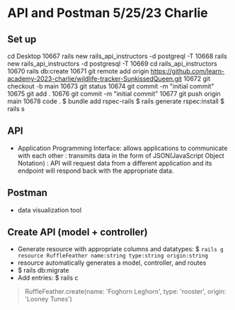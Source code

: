 # API and Postman 5/25/23 Charlie

## Set up 
cd Desktop
10667  rails new rails_api_instructors -d postgreql -T
10668  rails new rails_api_instructors -d postgresql -T
10669  cd rails_api_instructors
10670  rails db:create
10671  git remote add origin https://github.com/learn-academy-2023-charlie/wildlife-tracker-SunkissedQueen.git
10672  git checkout -b main
10673  git status
10674  git commit -m "initial commit"
10675  git add .
10676  git commit -m "initial commit"
10677  git push origin main
10678  code .
$ bundle add rspec-rails
$ rails generate rspec:install
$ rails s

## API 
- Application Programming Interface: allows applications to communicate with each other
  : transmits data in the form of JSON(JavaScript Object Notation)
  : API will request data from a different application and its endpoint will respond back with the appropriate data.

## Postman
- data visualization tool

## Create API (model + controller)
- Generate resource with appropriate columns and datatypes:
$ `rails g resource RuffleFeather name:string type:string origin:string`
- resource automatically generates a model, controller, and routes
- $ rails db:migrate
- Add entries: $ rails c
> RuffleFeather.create(name: 'Foghorn Leghorn', type: 'rooster', origin: 'Looney Tunes')
